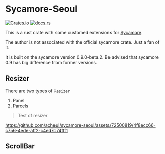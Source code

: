 # Sycamore-Seoul

[![Crates.io](https://img.shields.io/crates/v/sycamore-seoul)](https://crates.io/crates/sycamore-seoul)
[![docs.rs](https://img.shields.io/docsrs/sycamore-seoul?color=blue&label=docs.rs)](https://docs.rs/sycamore-seoul)


This is a rust crate with some customed extensions for [Sycamore](https://github.com/sycamore-rs/sycamore).

The author is not associated with the official sycamore crate. Just a fan of it.

It is built on the sycamore version 0.9.0-beta.2.
Be advised that sycamore 0.9 has big difference from former versions.

## Resizer

There are two types of `Resizer`

1. Panel
2. Parcels

> Test of resizer
  
https://github.com/acheul/sycamore-seoul/assets/72500819/4f8ecc66-c756-4ede-aff2-c4ed7c74fff1


## ScrollBar